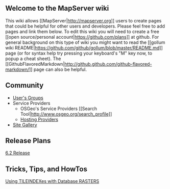 ## Welcome to the MapServer wiki

This wiki allows [[MapServer|http://mapserver.org]] users to create pages that could be helpful for other users and developers.  Please feel free to add pages and link them below.  To edit this wiki you will need to create a free [[open source/personal account|https://github.com/plans]] at github.  For general background on this type of wiki you might want to read the [[gollum wiki README|https://github.com/github/gollum/blob/master/README.md]] page (or for syntax help try pressing your keyboard's "M" key now, to popup a cheat sheet).  The [[GithubFlavoredMarkdown|http://github.github.com/github-flavored-markdown/]] page can also be helpful.

## Community
* [User's Groups](/mapserver/mapserver/wiki/MUGs)
* Service Providers
  * OSGeo's Service Providers [[Search Tool|http://www.osgeo.org/search_profile]]
  * [Hosting Providers](/mapserver/mapserver/wiki/MapServer-Hosting-Providers)
* [Site Gallery](/mapserver/mapserver/wiki/MapServer-Site-Gallery)

## Release Plans
[6.2 Release](/mapserver/mapserver/wiki/MapServer-6.2-Release-Plan)

## Tricks, Tips, and HowTos
[Using TILEINDEXes with Database RASTERS](/mapserver/mapserver/wiki/MapServer-TILEINDEXes-with-Database-RASTERS)